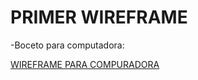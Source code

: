 # PRIMER WIREFRAME
-Boceto para computadora:

[WIREFRAME PARA COMPURADORA](https://miro.com/welcomeonboard/b05QelFHdlpjaW5sWEtXZml6dHRqR2d1WUZ4UmZDM3E2WUx0N1ExR2hVRXBPMVVRWnV1Wk96NzhWcGVRaFY1MnwzNDU4NzY0NTE0MjYyNjM1MDc4fDI=?share_link_id=814742763959)

